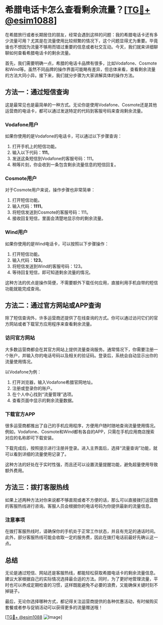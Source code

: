 # 希腊电话卡怎么查看剩余流量？[[TG💪+ @esim1088](https://t.me/s/esim1088)]

在希腊旅行或者长期居住的朋友，经常会遇到这样的问题：我的希腊电话卡还有多少流量可用？尤其是在流量使用比较频繁的情况下，这个问题显得尤为重要。毕竟谁也不想因为流量不够用而错过重要的信息或者社交互动。今天，我们就来详细聊聊如何查看希腊电话卡的剩余流量。

首先，我们需要明确一点，希腊的电话卡品牌有很多，比如Vodafone、Cosmote和Wind等。虽然不同品牌的操作界面可能略有差异，但总体来看，查看剩余流量的方法大同小异。接下来，我们就分步骤为大家讲解具体的操作方法。

## 方法一：通过短信查询

这是最常见也是最简单的一种方式。无论你是使用Vodafone、Cosmote还是其他运营商的电话卡，都可以通过发送特定的代码到客服号码来查询剩余流量。

### Vodafone用户
如果你使用的是Vodafone的电话卡，可以通过以下步骤查询：
1. 打开手机上的短信功能。
2. 输入以下代码：**111**。
3. 发送这条短信到Vodafone的客服号码：111。
4. 稍等片刻，你会收到一条包含剩余流量信息的短信回复。

### Cosmote用户
对于Cosmote用户来说，操作步骤也非常简单：
1. 打开短信功能。
2. 输入代码：**1111**。
3. 将短信发送到Cosmote的客服号码：111。
4. 接收回复短信，里面会清楚地显示你的剩余流量。

### Wind用户
如果你使用的是Wind电话卡，可以按照以下步骤操作：
1. 打开短信功能。
2. 输入代码：**123**。
3. 将短信发送到Wind的客服号码：123。
4. 等待回复短信，即可知道剩余流量的情况。

这种方法的优点是操作简便，不需要额外下载任何应用，直接利用手机自带的短信功能就能完成查询。

## 方法二：通过官方网站或APP查询

除了短信查询外，许多运营商还提供了在线查询的方式。你可以通过访问它们的官方网站或者下载官方应用程序来查看剩余流量。

### 访问官方网站
大多数运营商都会在其官方网站上提供流量查询服务。通常情况下，你需要注册一个账户，并输入你的电话号码以及相关的验证码。登录后，系统会自动显示出你的流量使用情况。

以Vodafone为例：
1. 打开浏览器，输入Vodafone希腊官网地址。
2. 注册或登录你的账户。
3. 在个人中心找到“流量管理”选项。
4. 查看页面中显示的剩余流量数据。

### 下载官方APP
很多运营商都推出了自己的手机应用程序，方便用户随时随地查询流量使用情况。例如，Vodafone、Cosmote和Wind都有各自的APP，只需在手机应用商店搜索对应的名称即可下载安装。

下载完成后，按照提示进行注册并登录。进入主界面后，选择“流量查询”功能，就可以看到详细的流量使用记录了。

这种方法的好处在于实时性强，而且还可以设置流量提醒功能，避免超量使用导致额外费用。

## 方法三：拨打客服热线

如果上述两种方法对你来说都不够直观或者不方便的话，那么可以直接拨打运营商的客服热线进行咨询。客服人员会根据你的电话号码为你提供最新的流量信息。

### 注意事项
在拨打客服热线时，请确保你的手机处于正常工作状态，并且有充足的通话时间。此外，部分客服热线可能会收取一定的服务费，因此在拨打电话前最好先确认这一点。

## 总结

无论是通过短信、网站还是客服热线，都能轻松获取希腊电话卡的剩余流量信息。建议大家根据自己的实际情况选择最合适的方法。同时，为了更好地管理流量，平时也可以养成定期检查的习惯，这样既能避免不必要的浪费，又能确保关键时刻不掉链子。

最后，无论你选择哪种方式，都记得关注运营商提供的各种优惠活动，有时候购买套餐或者参与促销活动可以获得更多的流量赠送哦！

[[TG💪+ @esim1088](https://t.me/s/esim1088) ![Image](https://i.postimg.cc/4NQfJmqS/Snipaste-2025-05-13-00-14-12.png)]
